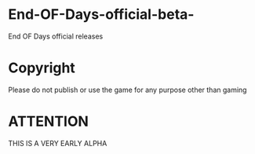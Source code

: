 # End-OF-Days-official-beta-
End OF Days official releases

# Copyright
Please do not publish or use the game for any purpose other than gaming


# ATTENTION

THIS IS A VERY EARLY ALPHA
